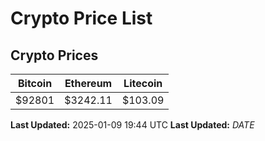 # Crypto Price List

## Crypto Prices
| Bitcoin | Ethereum | Litecoin |
| ------- | -------- | -------- |
| $92801 | $3242.11 | $103.09 |
**Last Updated:** 2025-01-09 19:44 UTC
**Last Updated:** $DATE$
